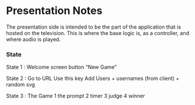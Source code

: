 # Presentation Notes


The presentation side is intended to be the part of the application that is hosted on the television. This is where the base logic is, as a controller, and where audio is played.


### State

State 1 :
	Welcome screen
	button “New Game”

State 2 :
	Go to URL
	Use this key
	Add Users + usernames (from client) + random svg

State 3 : The Game
	1	the prompt
	2	timer
	3	judge
	4	winner

